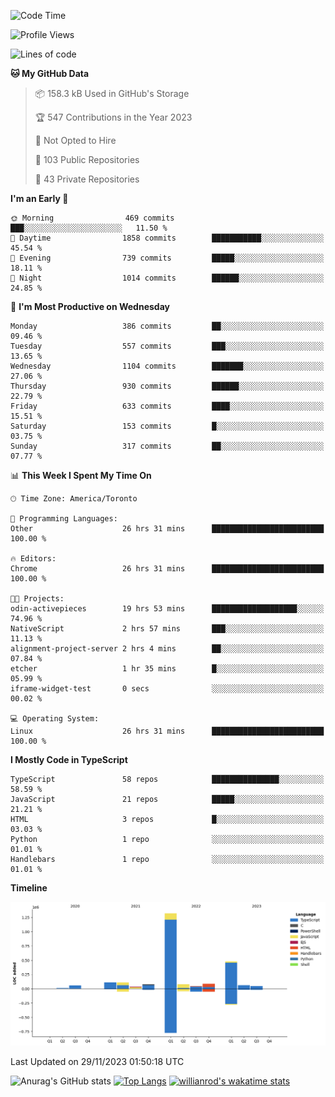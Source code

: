 <!--START_SECTION:waka-->
![Code Time](http://img.shields.io/badge/Code%20Time-830%20hrs%2057%20mins-blue)

![Profile Views](http://img.shields.io/badge/Profile%20Views-8-blue)

![Lines of code](https://img.shields.io/badge/From%20Hello%20World%20I%27ve%20Written-2.5%20million%20lines%20of%20code-blue)

**🐱 My GitHub Data** 

> 📦 158.3 kB Used in GitHub's Storage 
 > 
> 🏆 547 Contributions in the Year 2023
 > 
> 🚫 Not Opted to Hire
 > 
> 📜 103 Public Repositories 
 > 
> 🔑 43 Private Repositories 
 > 
**I'm an Early 🐤** 

```text
🌞 Morning                469 commits         ███░░░░░░░░░░░░░░░░░░░░░░   11.50 % 
🌆 Daytime                1858 commits        ███████████░░░░░░░░░░░░░░   45.54 % 
🌃 Evening                739 commits         █████░░░░░░░░░░░░░░░░░░░░   18.11 % 
🌙 Night                  1014 commits        ██████░░░░░░░░░░░░░░░░░░░   24.85 % 
```
📅 **I'm Most Productive on Wednesday** 

```text
Monday                   386 commits         ██░░░░░░░░░░░░░░░░░░░░░░░   09.46 % 
Tuesday                  557 commits         ███░░░░░░░░░░░░░░░░░░░░░░   13.65 % 
Wednesday                1104 commits        ███████░░░░░░░░░░░░░░░░░░   27.06 % 
Thursday                 930 commits         ██████░░░░░░░░░░░░░░░░░░░   22.79 % 
Friday                   633 commits         ████░░░░░░░░░░░░░░░░░░░░░   15.51 % 
Saturday                 153 commits         █░░░░░░░░░░░░░░░░░░░░░░░░   03.75 % 
Sunday                   317 commits         ██░░░░░░░░░░░░░░░░░░░░░░░   07.77 % 
```


📊 **This Week I Spent My Time On** 

```text
🕑︎ Time Zone: America/Toronto

💬 Programming Languages: 
Other                    26 hrs 31 mins      █████████████████████████   100.00 % 

🔥 Editors: 
Chrome                   26 hrs 31 mins      █████████████████████████   100.00 % 

🐱‍💻 Projects: 
odin-activepieces        19 hrs 53 mins      ███████████████████░░░░░░   74.96 % 
NativeScript             2 hrs 57 mins       ███░░░░░░░░░░░░░░░░░░░░░░   11.13 % 
alignment-project-server 2 hrs 4 mins        ██░░░░░░░░░░░░░░░░░░░░░░░   07.84 % 
etcher                   1 hr 35 mins        █░░░░░░░░░░░░░░░░░░░░░░░░   05.99 % 
iframe-widget-test       0 secs              ░░░░░░░░░░░░░░░░░░░░░░░░░   00.02 % 

💻 Operating System: 
Linux                    26 hrs 31 mins      █████████████████████████   100.00 % 
```

**I Mostly Code in TypeScript** 

```text
TypeScript               58 repos            ███████████████░░░░░░░░░░   58.59 % 
JavaScript               21 repos            █████░░░░░░░░░░░░░░░░░░░░   21.21 % 
HTML                     3 repos             █░░░░░░░░░░░░░░░░░░░░░░░░   03.03 % 
Python                   1 repo              ░░░░░░░░░░░░░░░░░░░░░░░░░   01.01 % 
Handlebars               1 repo              ░░░░░░░░░░░░░░░░░░░░░░░░░   01.01 % 
```



**Timeline**

![Lines of Code chart](https://raw.githubusercontent.com/wise-introvert/wise-introvert/master/assets/bar_graph.png)


 Last Updated on 29/11/2023 01:50:18 UTC
<!--END_SECTION:waka-->

![Anurag's GitHub stats](https://github-readme-stats.vercel.app/api?username=wise-introvert&count_private=true&show_icons=true)
[![Top Langs](https://github-readme-stats.vercel.app/api/top-langs/?username=wise-introvert&langs_count=10)](https://github.com/anuraghazra/github-readme-stats)
[![willianrod's wakatime stats](https://github-readme-stats.vercel.app/api/wakatime?username=wiseintrovert)](https://github.com/anuraghazra/github-readme-stats)
